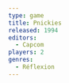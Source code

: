 ```yaml
---
type: game
title: Pnickies
released: 1994
editors: 
  - Capcom
players: 2
genres:
  - Réflexion
---
```

